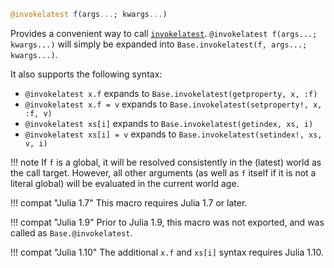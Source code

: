```julia
@invokelatest f(args...; kwargs...)
```

Provides a convenient way to call [`invokelatest`](@ref). `@invokelatest f(args...; kwargs...)` will simply be expanded into `Base.invokelatest(f, args...; kwargs...)`.

It also supports the following syntax:

  * `@invokelatest x.f` expands to `Base.invokelatest(getproperty, x, :f)`
  * `@invokelatest x.f = v` expands to `Base.invokelatest(setproperty!, x, :f, v)`
  * `@invokelatest xs[i]` expands to `Base.invokelatest(getindex, xs, i)`
  * `@invokelatest xs[i] = v` expands to `Base.invokelatest(setindex!, xs, v, i)`

!!! note
    If `f` is a global, it will be resolved consistently in the (latest) world as the call target. However, all other arguments (as well as `f` itself if it is not a literal global) will be evaluated in the current world age.


!!! compat "Julia 1.7"
    This macro requires Julia 1.7 or later.


!!! compat "Julia 1.9"
    Prior to Julia 1.9, this macro was not exported, and was called as `Base.@invokelatest`.


!!! compat "Julia 1.10"
    The additional `x.f` and `xs[i]` syntax requires Julia 1.10.

